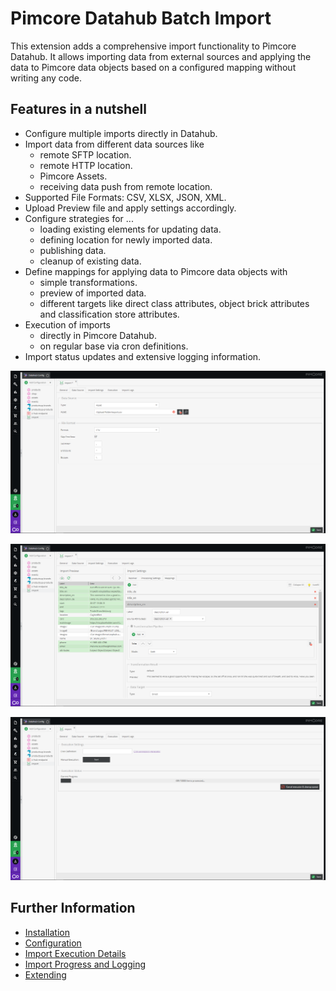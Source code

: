 # Pimcore Datahub Batch Import

This extension adds a comprehensive import functionality to Pimcore Datahub. It allows importing data from external 
sources and applying the data to Pimcore data objects based on a configured mapping without writing any code.

## Features in a nutshell
- Configure multiple imports directly in Datahub. 
- Import data from different data sources like
  - remote SFTP location.
  - remote HTTP location.
  - Pimcore Assets.
  - receiving data push from remote location.
- Supported File Formats: CSV, XLSX, JSON, XML.
- Upload Preview file and apply settings accordingly.
- Configure strategies for ... 
  - loading existing elements for updating data.
  - defining location for newly imported data.
  - publishing data.
  - cleanup of existing data. 
- Define mappings for applying data to Pimcore data objects with
  - simple transformations.
  - preview of imported data.
  - different targets like direct class attributes, object brick attributes and classification store attributes.
- Execution of imports 
  - directly in Pimcore Datahub. 
  - on regular base via cron definitions. 
- Import status updates and extensive logging information. 

<div class="image-as-lightbox"></div>

![Data Source](doc/img/datasource.png)

<div class="image-as-lightbox"></div>

![Mapping](doc/img/mapping.png)

<div class="image-as-lightbox"></div>

![Execution](doc/img/execution.png)

## Further Information
- [Installation](doc/01_Installation.md)
- [Configuration](doc/03_Configuration/README.md)
- [Import Execution Details](doc/04_Import_Execution_Details.md)
- [Import Progress and Logging](doc/05_Import_Progress_and_Logging.md)
- [Extending](doc/06_Extending/README.md)
